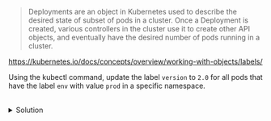 > Deployments are an object in Kubernetes used to describe the desired state of subset of pods in a cluster. Once a
> Deployment is created, various controllers in the cluster use it to create other API objects, and eventually have the
> desired number of pods running in a cluster.

https://kubernetes.io/docs/concepts/overview/working-with-objects/labels/

Using the kubectl command, update the label `version` to `2.0` for all pods that have the label `env` with value `prod` in a specific namespace.

<br>
<details><summary>Solution</summary>
<br>

```plain
kubectl label pods --selector=env=prod version=2.0 --overwrite
```{{exec}}

</details>
